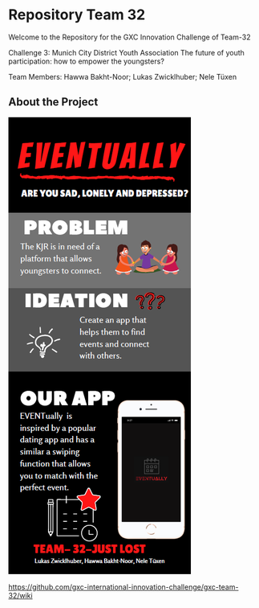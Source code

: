 # Repository Team 32
Welcome to the Repository for the GXC Innovation Challenge of Team-32

Challenge 3: Munich City District Youth Association The future of youth participation: how to empower the youngsters?

Team Members: Hawwa Bakht-Noor; Lukas Zwicklhuber; Nele Tüxen

## About the Project

![](pitch.PNG)

https://github.com/gxc-international-innovation-challenge/gxc-team-32/wiki
